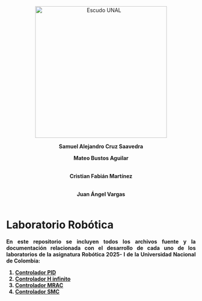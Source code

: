 <div align="center">
<picture>
    <source srcset="https://imgur.com/5bYAzsb.png" media="(prefers-color-scheme: dark)">
    <source srcset="https://imgur.com/Os03JoE.png" media="(prefers-color-scheme: light)">
    <img src="https://imgur.com/Os03JoE.png" alt="Escudo UNAL" width="350px">
</picture>

<strong> Samuel Alejandro Cruz Saavedra<strong><br>
<p align="center">  
<strong> Mateo Bustos Aguilar <strong><br><br>
<p align="center">  
<strong> Cristian Fabián Martínez <strong><br><br>
<p align="center">  
<strong> Juan Ángel Vargas <strong><br><br>
<p align="center">  

<div align="justify"> 
    
# Laboratorio Robótica
En este repositorio se incluyen todos los archivos fuente y la documentación relacionada con el desarrollo de cada uno de los laboratorios de la asignatura Robótica 2025- I de la Universidad Nacional de Colombia:
1. [Controlador PID](https://github.com/SamuelCruz72/Control_Balancin/blob/main/Proyecto%20Balancin/src/definitions.h)
2. [Controlador H infinito](https://github.com/SamuelCruz72/Control_Balancin/blob/main/Proyecto%20Balancin/src/definitions.h)
3. [Controlador MRAC](https://github.com/SamuelCruz72/Control_Balancin/blob/main/Proyecto%20Balancin/src/definitions.h)
4. [Controlador SMC](https://github.com/SamuelCruz72/Control_Balancin/blob/main/Proyecto%20Balancin/src/definitions.h)
